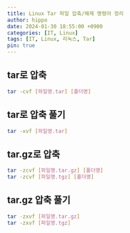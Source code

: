```yaml
---
title: Linux Tar 파일 압축/해제 명령어 정리
author: hippo
date: 2024-01-30 18:55:00 +0900
categories: [IT, Linux]
tags: [IT, Linux, 리눅스, Tar]
pin: true
---
```



## tar로 압축
```bash
tar -cvf [파일명.tar] [폴더명]
```

## tar로 압축 풀기
```bash
tar -xvf [파일명.tar]
```

## tar.gz로 압축
```bash
tar -zcvf [파일명.tar.gz] [폴더명]
tar -zcvf [파일명.tgz] [폴더명]
```

## tar.gz 압축 풀기
```bash
tar -zxvf [파일명.tar.gz]
tar -zxvf [파일명.tgz]
```

